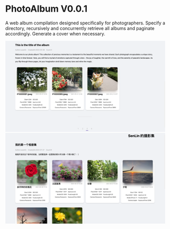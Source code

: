 # PhotoAlbum V0.0.1

A web album compilation designed specifically for photographers. Specify a directory, recursively and concurrently retrieve all albums and paginate accordingly. Generate a cover when necessary.

![demo](./demo.png)
![demo2](./demo2.png)
